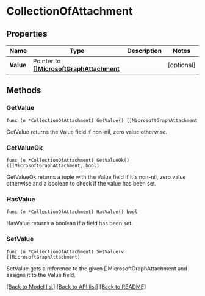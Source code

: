 # CollectionOfAttachment

## Properties

Name | Type | Description | Notes
------------ | ------------- | ------------- | -------------
**Value** | Pointer to [**[]MicrosoftGraphAttachment**](microsoft.graph.attachment.md) |  | [optional] 

## Methods

### GetValue

`func (o *CollectionOfAttachment) GetValue() []MicrosoftGraphAttachment`

GetValue returns the Value field if non-nil, zero value otherwise.

### GetValueOk

`func (o *CollectionOfAttachment) GetValueOk() ([]MicrosoftGraphAttachment, bool)`

GetValueOk returns a tuple with the Value field if it's non-nil, zero value otherwise
and a boolean to check if the value has been set.

### HasValue

`func (o *CollectionOfAttachment) HasValue() bool`

HasValue returns a boolean if a field has been set.

### SetValue

`func (o *CollectionOfAttachment) SetValue(v []MicrosoftGraphAttachment)`

SetValue gets a reference to the given []MicrosoftGraphAttachment and assigns it to the Value field.


[[Back to Model list]](../README.md#documentation-for-models) [[Back to API list]](../README.md#documentation-for-api-endpoints) [[Back to README]](../README.md)


